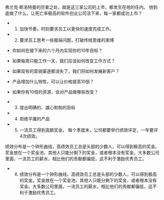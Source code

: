 弗兰克·斯洛特曼的厉害之处，就是这三家公司的上市，都发生在他的任内。
他到底做了什么，让死亡率极高的软件创业公司活下来，每一家都成功上市？
- 1. 加快节奏，时刻要求员工以更快的速度完成工作。
- 2. 要求员工思考一些极端问题，打破传统思维的束缚


- 你如何在接下来的六个月内实现你的10年目标？
- 如果每周只能工作一天，我们应该如何改变工作方式？
- 如果现有的营销渠道都消失了，我们将如何发展新客户？
- 产品增加什么特性，可以让价格提高10倍？
- 如果你有10倍的资源，会对产品做哪些改变？


- 3. 提出明确的、雄心勃勃的目标
- 4. 拒绝平庸的产品
- 5.  一流员工得到高额奖金。 每个季度末，公司都要举行绩效评定，一年要评4次绩效。

绩效分布是一个钟形曲线，高绩效员工总是头部的少数人，可以得到极高的奖金。奖金放在一个奖金池，其他人只能分剩下的奖金，或者根本没有奖金。大多数公司里面，一流员工的薪水，相比他们的贡献都偏低，这不利于激励优秀员工。

- 6. 绩效分布是一个钟形曲线，高绩效员工总是头部的少数人，可以得到极高的奖金。奖金放在一个奖金池，其他人只能分剩下的奖金，或者根本没有奖金。大多数公司里面，一流员工的薪水，相比他们的贡献都偏低，这不利于激励优秀员工。